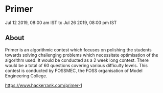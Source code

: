 # Primer
Jul 12 2019, 08:00 am IST to Jul 26 2019, 08:00 pm IST



## About

Primer is an algorithmic contest which focuses on polishing the students towards solving challenging problems which necessitate optimisation of the algorithm used.
It would be conducted as a 2 week long contest. There would be a total of 60 questions covering various difficulty levels.
This contest is conducted by FOSSMEC, the FOSS organisation of Model Engineering College.

https://www.hackerrank.com/primer-1
